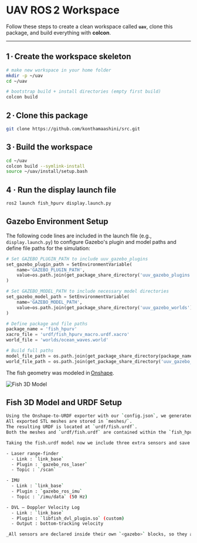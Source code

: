 # UAV ROS 2 Workspace 

Follow these steps to create a clean workspace called **`uav`**, clone this package, and build everything with **colcon**.

---

## 1 · Create the workspace skeleton
```bash
# make new workspace in your home folder
mkdir -p ~/uav
cd ~/uav

# bootstrap build + install directories (empty first build)
colcon build
```
## 2 · Clone this package
```bash
git clone https://github.com/konthamaashini/src.git
```
## 3 · Build the workspace
```bash
cd ~/uav
colcon build --symlink-install
source ~/uav/install/setup.bash
```
## 4 · Run the display launch file
```bash
ros2 launch fish_hpurv display.launch.py
```


## Gazebo Environment Setup
The following code lines are included in the launch file (e.g., `display.launch.py`) to configure Gazebo's plugin and model paths and define file paths for the simulation:

```python
# Set GAZEBO_PLUGIN_PATH to include uuv_gazebo_plugins
set_gazebo_plugin_path = SetEnvironmentVariable(
    name='GAZEBO_PLUGIN_PATH',
    value=os.path.join(get_package_share_directory('uuv_gazebo_plugins'), 'lib')
)

# Set GAZEBO_MODEL_PATH to include necessary model directories
set_gazebo_model_path = SetEnvironmentVariable(
    name='GAZEBO_MODEL_PATH',
    value=os.path.join(get_package_share_directory('uuv_gazebo_worlds'), 'models')
)

# Define package and file paths
package_name = 'fish_hpurv'
xacro_file = 'urdf/fish_hpurv_macro.urdf.xacro'
world_file = 'worlds/ocean_waves.world'

# Build full paths
model_file_path = os.path.join(get_package_share_directory(package_name), xacro_file)
world_file_path = os.path.join(get_package_share_directory('uuv_gazebo_worlds'), world_file)
```

The fish geometry was modeled in [Onshape](https://cad.onshape.com/documents/aaca298587ed8e68033344ff/w/b1920aaef25add5d3ec70db8/e/f61702870397c57547016114?renderMode=0&uiState=682af8d07aab7f5080a9108d).

![Fish 3D Model](https://github.com/user-attachments/assets/363d55a5-c043-4d59-a68d-9513f89ab172)

## Fish 3D Model and URDF Setup
```bash
Using the Onshape‑to‑URDF exporter with our `config.json`, we generated the URDF.  
All exported STL meshes are stored in `meshes/`.  
The resulting URDF is located at `urdf/fish.urdf`.  
Both the meshes and `urdf/fish.urdf` are contained within the `fish_hpurv` package.

Taking the fish.urdf model now we include three extra sensors and save it as fish_hpurv_macro.urdf under the ~/uav/src/fish_hpurv/urdf:

- Laser range‑finder  
  - Link : `link_base`  
  - Plugin : `gazebo_ros_laser`  
  - Topic : `/scan`

- IMU  
  - Link : `link_base`  
  - Plugin : `gazebo_ros_imu`  
  - Topic : `/imu/data` (50 Hz)

- DVL – Doppler Velocity Log  
  - Link : `link_base`  
  - Plugin : `libfish_dvl_plugin.so` (custom)  
  - Output : bottom‑tracking velocity

_All sensors are declared inside their own `<gazebo>` blocks, so they are spawned automatically when the model loads in Gazebo._
```
